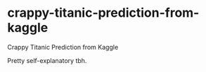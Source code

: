 # crappy-titanic-prediction-from-kaggle
Crappy Titanic Prediction from Kaggle


Pretty self-explanatory tbh.
